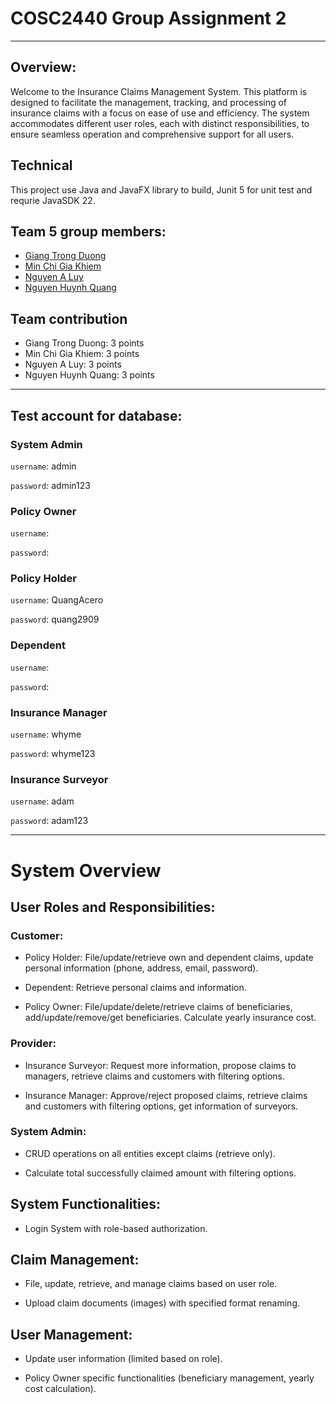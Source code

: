 
# COSC2440 Group Assignment 2
----
## Overview:
Welcome to the Insurance Claims Management System. This platform is designed to facilitate the management, tracking, and processing of insurance claims with a focus on ease of use and efficiency. The system accommodates different user roles, each with distinct responsibilities, to ensure seamless operation and comprehensive support for all users.

## Technical
This project use Java and JavaFX library to build, Junit 5 for unit test and requrie JavaSDK 22.
## Team 5 group members:
- [Giang Trong Duong](https://github.com/GiangTrongDuong)
- [Min Chi Gia Khiem](https://github.com/khiemmin2002)
- [Nguyen A Luy](https://github.com/NguyenALuy)
- [Nguyen Huynh Quang](https://github.com/nguyenhuynhquang2909)

## Team contribution
- Giang Trong Duong: 3 points
- Min Chi Gia Khiem: 3 points
- Nguyen A Luy: 3 points
- Nguyen Huynh Quang: 3 points

---

## Test account for database:
### System Admin
`username`: admin

`password`: admin123

### Policy Owner
`username`:

`password`:

### Policy Holder
`username`: QuangAcero

`password`: quang2909

### Dependent
`username`:

`password`:

### Insurance Manager
`username`: whyme

`password`: whyme123

### Insurance Surveyor
`username`: adam

`password`: adam123

---
# System Overview
## User Roles and Responsibilities:

### Customer:

- Policy Holder: File/update/retrieve own and dependent claims, update personal information (phone, address, email, password).

- Dependent: Retrieve personal claims and information.

- Policy Owner: File/update/delete/retrieve claims of beneficiaries, add/update/remove/get beneficiaries. Calculate yearly insurance cost.

### Provider:

- Insurance Surveyor: Request more information, propose claims to managers, retrieve claims and customers with filtering options.

- Insurance Manager: Approve/reject proposed claims, retrieve claims and customers with filtering options, get information of surveyors.

### System Admin:

- CRUD operations on all entities except claims (retrieve only).

- Calculate total successfully claimed amount with filtering options.

## System Functionalities:

- Login System with role-based authorization.

## Claim Management:

- File, update, retrieve, and manage claims based on user role.

- Upload claim documents (images) with specified format renaming.

## User Management:

- Update user information (limited based on role).

- Policy Owner specific functionalities (beneficiary management, yearly cost calculation). 

